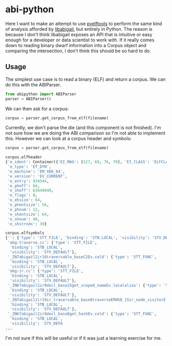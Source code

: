 # abi-python

Here I want to make an attempt to use [pyelftools](https://github.com/eliben/pyelftools/blob/master/examples/dwarf_die_tree.py)
to perform the same kind of analysis afforded by [libabigail](https://sourceware.org/git/libabigail.git), but entirely in Python.
The reason is because I don't think libabigail exposes an API that is intuitive or easy enough for a developer
or data scientist to work with. If it really comes down to reading binary dwarf information into a Corpus
object and comparing the intersection, I don't think this should be so hard to do.

## Usage

The simplest use case is to read a binary (ELF) and return a corpus. We can
do this with the ABIParser.

```python
from abipython import ABIParser
parser = ABIParser()
```

We can then ask for a corpus:

```python
corpus = parser.get_corpus_from_elf(filename)
```

Currently, we don't parse the die (and this component is not finished). I'm
not sure how we are doing the ABI comparison so I'm not able to implement this.
However we can look at a corpus header and symbols:

```python
corpus = parser.get_corpus_from_elf(filename)

corpus.elfheader
{'e_ident': Container({'EI_MAG': [127, 69, 76, 70], 'EI_CLASS': 'ELFCLASS64', 'EI_DATA': 'ELFDATA2LSB', 'EI_VERSION': 'EV_CURRENT', 'EI_OSABI': 'ELFOSABI_SYSV', 'EI_ABIVERSION': 0}),
 'e_type': 'ET_DYN',
 'e_machine': 'EM_X86_64',
 'e_version': 'EV_CURRENT',
 'e_entry': 934544,
 'e_phoff': 64,
 'e_shoff': 63644640,
 'e_flags': 0,
 'e_ehsize': 64,
 'e_phentsize': 56,
 'e_phnum': 12,
 'e_shentsize': 64,
 'e_shnum': 40,
 'e_shstrndx': 39}

corpus.elfsymbols
{'': {'type': 'STT_FILE', 'binding': 'STB_LOCAL', 'visibility': 'STV_DEFAULT'},
 'abg-traverse.cc': {'type': 'STT_FILE',
  'binding': 'STB_LOCAL',
  'visibility': 'STV_DEFAULT'},
 '_ZN7abigail2ir16traversable_baseC2Ev.cold': {'type': 'STT_FUNC',
  'binding': 'STB_LOCAL',
  'visibility': 'STV_DEFAULT'},
 'abg-ir.cc': {'type': 'STT_FILE',
  'binding': 'STB_LOCAL',
  'visibility': 'STV_DEFAULT'},
 '_ZNK7abigail2ir9decl_base15get_scoped_nameEv.localalias': {'type': 'STT_FUNC',
  'binding': 'STB_LOCAL',
  'visibility': 'STV_DEFAULT'},
 '_ZN7abigail2ir19ir_traversable_base8traverseERNS0_15ir_node_visitorE.localalias': {'type': 'STT_FUNC',
  'binding': 'STB_LOCAL',
  'visibility': 'STV_DEFAULT'},
 '_ZNK7abigail2ir9decl_base8get_hashEv.cold': {'type': 'STT_FUNC',
  'binding': 'STB_LOCAL',
  'visibility': 'STV_DEFA
...
```

I'm not sure if this will be useful or if it was just a learning exercise for me.
